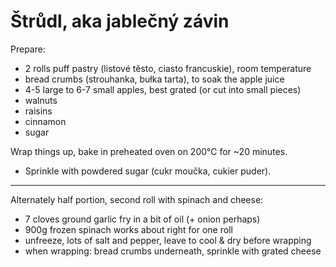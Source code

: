 # Štrůdl, aka jablečný závin

Prepare:

* 2 rolls puff pastry (listové těsto, ciasto francuskie), room temperature
* bread crumbs (strouhanka, bułka tarta), to soak the apple juice
* 4-5 large to 6-7 small apples, best grated (or cut into small pieces)
* walnuts
* raisins
* cinnamon
* sugar

Wrap things up, bake in preheated oven on 200°C for ~20 minutes.

* Sprinkle with powdered sugar (cukr moučka, cukier puder).

---

Alternately half portion, second roll with spinach and cheese:

* 7 cloves ground garlic fry in a bit of oil (+ onion perhaps)
* 900g frozen spinach works about right for one roll
* unfreeze, lots of salt and pepper, leave to cool & dry before wrapping
* when wrapping: bread crumbs underneath, sprinkle with grated cheese
